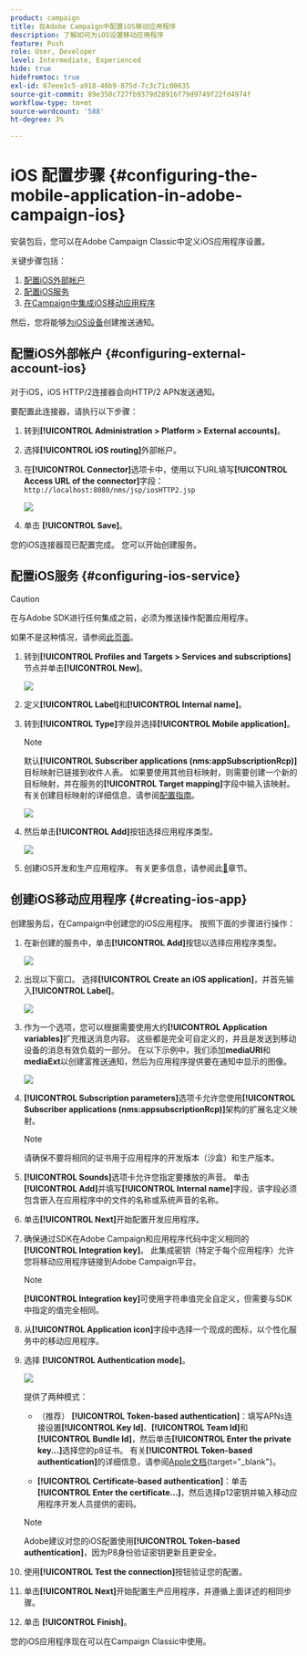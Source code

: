 ```yaml
---
product: campaign
title: 在Adobe Campaign中配置iOS移动应用程序
description: 了解如何为iOS设置移动应用程序
feature: Push
role: User, Developer
level: Intermediate, Experienced
hide: true
hidefromtoc: true
exl-id: 67eee1c5-a918-46b9-875d-7c3c71c00635
source-git-commit: 89e350c727fb9379d28916f79d9749f22fd4974f
workflow-type: tm+mt
source-wordcount: '588'
ht-degree: 3%

---
```


# iOS 配置步骤 {#configuring-the-mobile-application-in-adobe-campaign-ios}

安装包后，您可以在Adobe Campaign Classic中定义iOS应用程序设置。

关键步骤包括：

1. [配置iOS外部帐户](#configuring-external-account-ios)
1. [配置iOS服务](#configuring-ios-service)
1. [在Campaign中集成iOS移动应用程序](#creating-ios-app)

然后，您将能够[为iOS设备](create-notifications-ios.md)创建推送通知。

## 配置iOS外部帐户 {#configuring-external-account-ios}

对于iOS，iOS HTTP/2连接器会向HTTP/2 APN发送通知。

要配置此连接器，请执行以下步骤：

1. 转到&#x200B;**[!UICONTROL Administration > Platform > External accounts]**。
1. 选择&#x200B;**[!UICONTROL iOS routing]**&#x200B;外部帐户。
1. 在&#x200B;**[!UICONTROL Connector]**&#x200B;选项卡中，使用以下URL填写&#x200B;**[!UICONTROL Access URL of the connector]**&#x200B;字段： ```http://localhost:8080/nms/jsp/iosHTTP2.jsp```

   ![](assets/nmac_connectors.png)

1. 单击 **[!UICONTROL Save]**。

您的iOS连接器现已配置完成。 您可以开始创建服务。

## 配置iOS服务 {#configuring-ios-service}

>[!CAUTION]
>
>在与Adobe SDK进行任何集成之前，必须为推送操作配置应用程序。
>
>如果不是这种情况，请参阅[此页面](https://developer.apple.com/documentation/usernotifications)。

1. 转到&#x200B;**[!UICONTROL Profiles and Targets > Services and subscriptions]**&#x200B;节点并单击&#x200B;**[!UICONTROL New]**。

   ![](assets/nmac_service_1.png)

1. 定义&#x200B;**[!UICONTROL Label]**&#x200B;和&#x200B;**[!UICONTROL Internal name]**。
1. 转到&#x200B;**[!UICONTROL Type]**&#x200B;字段并选择&#x200B;**[!UICONTROL Mobile application]**。

   >[!NOTE]
   >
   >默认&#x200B;**[!UICONTROL Subscriber applications (nms:appSubscriptionRcp)]**&#x200B;目标映射已链接到收件人表。 如果要使用其他目标映射，则需要创建一个新的目标映射，并在服务的&#x200B;**[!UICONTROL Target mapping]**&#x200B;字段中输入该映射。 有关创建目标映射的详细信息，请参阅[配置指南](../../configuration/using/about-custom-recipient-table.md)。

   ![](assets/nmac_ios.png)

1. 然后单击&#x200B;**[!UICONTROL Add]**&#x200B;按钮选择应用程序类型。

   ![](assets/nmac_service_2.png)

1. 创建iOS开发和生产应用程序。 有关更多信息，请参阅此[&#128279;](configuring-the-mobile-application.md#creating-ios-app)章节。

## 创建iOS移动应用程序 {#creating-ios-app}

创建服务后，在Campaign中创建您的iOS应用程序。 按照下面的步骤进行操作：

1. 在新创建的服务中，单击&#x200B;**[!UICONTROL Add]**&#x200B;按钮以选择应用程序类型。

   ![](assets/nmac_service_2.png)

1. 出现以下窗口。 选择&#x200B;**[!UICONTROL Create an iOS application]**，并首先输入&#x200B;**[!UICONTROL Label]**。

   ![](assets/nmac_ios_2.png)

1. 作为一个选项，您可以根据需要使用大约&#x200B;**[!UICONTROL Application variables]**&#x200B;扩充推送消息内容。 这些都是完全可自定义的，并且是发送到移动设备的消息有效负载的一部分。
在以下示例中，我们添加&#x200B;**mediaURl**&#x200B;和&#x200B;**mediaExt**&#x200B;以创建富推送通知，然后为应用程序提供要在通知中显示的图像。

   ![](assets/nmac_ios_3.png)

1. **[!UICONTROL Subscription parameters]**&#x200B;选项卡允许您使用&#x200B;**[!UICONTROL Subscriber applications (nms:appsubscriptionRcp)]**&#x200B;架构的扩展名定义映射。

   >[!NOTE]
   >
   >请确保不要将相同的证书用于应用程序的开发版本（沙盒）和生产版本。

1. **[!UICONTROL Sounds]**&#x200B;选项卡允许您指定要播放的声音。 单击&#x200B;**[!UICONTROL Add]**&#x200B;并填写&#x200B;**[!UICONTROL Internal name]**&#x200B;字段，该字段必须包含嵌入在应用程序中的文件的名称或系统声音的名称。

1. 单击&#x200B;**[!UICONTROL Next]**&#x200B;开始配置开发应用程序。

1. 确保通过SDK在Adobe Campaign和应用程序代码中定义相同的&#x200B;**[!UICONTROL Integration key]**。 <!--For more on this, refer to [this page](integrating-campaign-sdk-into-the-mobile-application.md).-->此集成密钥（特定于每个应用程序）允许您将移动应用程序链接到Adobe Campaign平台。

   >[!NOTE]
   >
   > **[!UICONTROL Integration key]**&#x200B;可使用字符串值完全自定义，但需要与SDK中指定的值完全相同。

1. 从&#x200B;**[!UICONTROL Application icon]**&#x200B;字段中选择一个现成的图标，以个性化服务中的移动应用程序。

1. 选择 **[!UICONTROL Authentication mode]**。

   ![](assets/nmac_ios_5.png)

   提供了两种模式：

   * （推荐） **[!UICONTROL Token-based authentication]**：填写APNs连接设置&#x200B;**[!UICONTROL Key Id]**、**[!UICONTROL Team Id]**&#x200B;和&#x200B;**[!UICONTROL Bundle Id]**，然后单击&#x200B;**[!UICONTROL Enter the private key...]**&#x200B;选择您的p8证书。 有关&#x200B;**[!UICONTROL Token-based authentication]**&#x200B;的详细信息，请参阅[Apple文档](https://developer.apple.com/documentation/usernotifications/setting_up_a_remote_notification_server/establishing_a_token-based_connection_to_apns){target="_blank"}。

   * **[!UICONTROL Certificate-based authentication]**：单击&#x200B;**[!UICONTROL Enter the certificate...]**，然后选择p12密钥并输入移动应用程序开发人员提供的密码。

   >[!NOTE]
   >
   > Adobe建议对您的iOS配置使用&#x200B;**[!UICONTROL Token-based authentication]**，因为P8身份验证密钥更新且更安全。

1. 使用&#x200B;**[!UICONTROL Test the connection]**&#x200B;按钮验证您的配置。

1. 单击&#x200B;**[!UICONTROL Next]**&#x200B;开始配置生产应用程序，并遵循上面详述的相同步骤。


1. 单击 **[!UICONTROL Finish]**。

您的iOS应用程序现在可以在Campaign Classic中使用。
